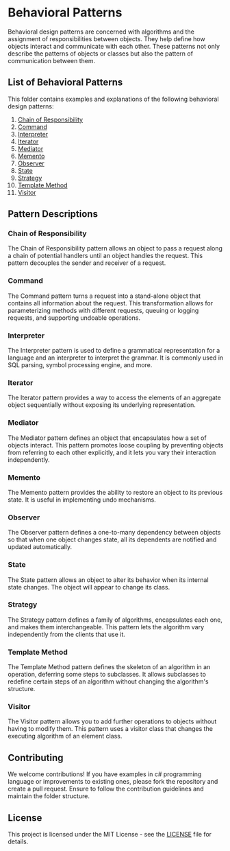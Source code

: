 # Behavioral Patterns

Behavioral design patterns are concerned with algorithms and the assignment of responsibilities between objects. They help define how objects interact and communicate with each other. These patterns not only describe the patterns of objects or classes but also the pattern of communication between them.

## List of Behavioral Patterns

This folder contains examples and explanations of the following behavioral design patterns:

1. [Chain of Responsibility](chain-of-responsibility)
2. [Command](command)
3. [Interpreter](interpreter)
4. [Iterator](iterator)
5. [Mediator](mediator)
6. [Memento](memento)
7. [Observer](observer)
8. [State](state)
9. [Strategy](strategy)
10. [Template Method](template-method)
11. [Visitor](visitor)

## Pattern Descriptions

### Chain of Responsibility

The Chain of Responsibility pattern allows an object to pass a request along a chain of potential handlers until an object handles the request. This pattern decouples the sender and receiver of a request.

### Command

The Command pattern turns a request into a stand-alone object that contains all information about the request. This transformation allows for parameterizing methods with different requests, queuing or logging requests, and supporting undoable operations.

### Interpreter

The Interpreter pattern is used to define a grammatical representation for a language and an interpreter to interpret the grammar. It is commonly used in SQL parsing, symbol processing engine, and more.

### Iterator

The Iterator pattern provides a way to access the elements of an aggregate object sequentially without exposing its underlying representation.

### Mediator

The Mediator pattern defines an object that encapsulates how a set of objects interact. This pattern promotes loose coupling by preventing objects from referring to each other explicitly, and it lets you vary their interaction independently.

### Memento

The Memento pattern provides the ability to restore an object to its previous state. It is useful in implementing undo mechanisms.

### Observer

The Observer pattern defines a one-to-many dependency between objects so that when one object changes state, all its dependents are notified and updated automatically.

### State

The State pattern allows an object to alter its behavior when its internal state changes. The object will appear to change its class.

### Strategy

The Strategy pattern defines a family of algorithms, encapsulates each one, and makes them interchangeable. This pattern lets the algorithm vary independently from the clients that use it.

### Template Method

The Template Method pattern defines the skeleton of an algorithm in an operation, deferring some steps to subclasses. It allows subclasses to redefine certain steps of an algorithm without changing the algorithm's structure.

### Visitor

The Visitor pattern allows you to add further operations to objects without having to modify them. This pattern uses a visitor class that changes the executing algorithm of an element class.

## Contributing

We welcome contributions! If you have examples in c# programming language or improvements to existing ones, please fork the repository and create a pull request. Ensure to follow the contribution guidelines and maintain the folder structure.

## License

This project is licensed under the MIT License - see the [LICENSE](../LICENSE) file for details.

